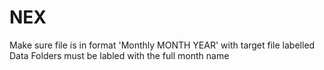 # NEX

Make sure file is in format 'Monthly MONTH YEAR' with target file labelled Data
Folders must be labled with the full month name
